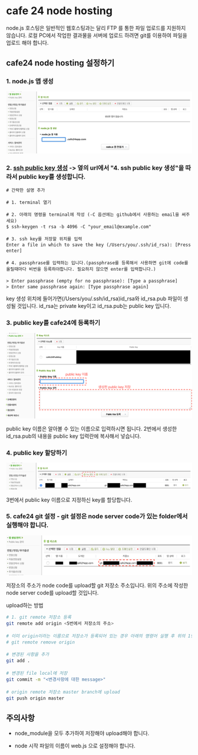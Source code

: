 # cafe 24 node hosting

node.js 호스팅은 일반적인 웹호스팅과는 달리 FTP 를 통한 파일 업로드를 지원하지 않습니다. 로컬 PC에서 작업한 결과물을 서버에 업로드 하려면 git를 이용하여 파일을 업로드 해야 합니다.

## cafe24 node hosting 설정하기

### 1. node.js 앱 생성

![image1](../images/image1.png)

### 2. [ssh public key 생성](https://help.cafe24.com/cs/cs_manual_view.php?idx=46&page=1&categoryIdx=509&s_key=&s_value=&man_no=1) -> 옆의 url에서 "4. ssh public key 생성"을 따라서 public key를 생성합니다. 

```
# 간략한 설명 추가 

# 1. terminal 열기

# 2. 아래의 명령을 terminal에 작성 (-C 옵션에는 github에서 사용하는 email을 써주세요)
$ ssh-keygen -t rsa -b 4096 -C "your_email@example.com"

# 3. ssh key를 저장할 위치를 입력
Enter a file in which to save the key (/Users/you/.ssh/id_rsa): [Press enter]

# 4. passphrase를 입력하는 입니다.(passphrase를 등록해서 사용하면 git에 code를 올릴때마다 비번을 등록하야합니다. 필요하지 않으면 enter를 입력합니다.)

> Enter passphrase (empty for no passphrase): [Type a passphrase]
> Enter same passphrase again: [Type passphrase again]
```

key 생성 위치에 들어가면(/Users/you/.ssh/id_rsa)id_rsa와 id_rsa.pub 파일이 생성될 것입니다. id_rsa는 private key이고 id_rsa.pub는 public key 입니다.

### 3. public key를 cafe24에 등록하기

![image3](../images/image3.png)

public key 이름은 알아볼 수 있는 이름으로 입력하시면 됩니다.
2번에서 생성한 id_rsa.pub의 내용을 public key 입력란에 복사해서 넣습니다.

### 4. public key 할당하기

![image4](../images/image4.png)

3번에서 public key 이름으로 지정하신 key를 할당합니다.

### 5. cafe24 git 설정 - git 설정은 node server code가 있는 folder에서 실행해야 합니다. 

![image2](../images/image2.png)

저장소의 주소가 node code를 upload할 git 저장소 주소입니다.
위의 주소에 작성한 node server code를 upload할 것입니다.

upload하는 방법

```bash
# 1. git remote 저장소 등록
git remote add origin <5번에서 저장소의 주소>

# 이미 origin이라는 이름으로 저장소가 등록되어 있는 경우 아래의 명령어 실행 후 위의 1번 다시 실행
# git remote remove origin

# 변경된 사항을 추가
git add .

# 변경된 file local에 저장
git commit -m "<변경사항에 대한 message>"

# origin remote 저장소 master branch에 upload
git push origin master
```

## 주의사항

- node_module을 모두 추가하여 저장해야 upload해야 합니다.

- node 시작 파일의 이름이 web.js 으로 설정해야 합니다.
